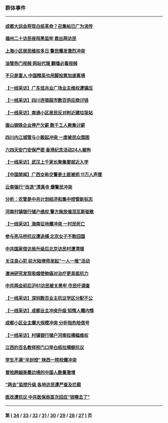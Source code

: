 ### 群体事件
---
#### [成都大运会将现白纸革命？召集帖已广为流传](../../pages/ncid279/n14033119.md?07180445) 
#### [福州二十访民夜闯黑监牢 救出两访民](../../pages/ncid279/n14031617.md?07180445) 
#### [上海小区居民维权多日 警民爆发激烈冲突](../../pages/ncid279/n14029221.md?07180445) 
#### [油管热门视频 网站代理 翻墙必看视频](http://138.2.39.72:81/youtube.html?epic-marker?07180445)
#### [不只是富人 中国精英也用脚投票加速离境](../../pages/ncid279/n14029086.md?07180445) 
#### [【一线采访】广东佳兆业广场业主维权遭镇压](../../pages/ncid279/n14028175.md?07180445) 
#### [【一线采访】四川连锁超市数百供应商讨钱](../../pages/ncid279/n14025102.md?07180445) 
#### [【一线采访】南通小区居民反对附近建垃圾站](../../pages/ncid279/n14021690.md?07180445) 
#### [唐山钢铁企业停产欠薪 数千工人聚集讨薪](../../pages/ncid279/n14017404.md?07180445) 
#### [四川内江城管与小贩起冲突 一度被民众围困](../../pages/ncid279/n14015922.md?07180445) 
#### [六四天安门安保严密 香港纪念活动24人被拘](../../pages/ncid279/n14009800.md?07180445) 
#### [【一线采访】武汉上千家长聚集要就近入学](../../pages/ncid279/n14009497.md?07180445) 
#### [【中国禁闻】广西女称交警是土匪被抓 11万人声援](../../pages/ncid279/n14006869.md?07180445) 
#### [云南强行“改造”清真寺 爆警民冲突](../../pages/ncid279/n14005561.md?07180445) 
#### [分析：农管是中共计划经济和集中控管新标志](../../pages/ncid279/n14000665.md?07180445) 
#### [河南村镇银行储户维权 警方施放催泪瓦斯驱散](../../pages/ncid279/n13998750.md?07180445) 
#### [【一线采访】海南征地爆冲突 一村民死亡](../../pages/ncid279/n13989137.md?07180445) 
#### [参与亮马桥抗议遭追捕 北京女子不敢回国](../../pages/ncid279/n13985420.md?07180445) 
#### [中共国家信访局升级后北京访民村遭清理](../../pages/ncid279/n13984826.md?07180445) 
#### [关注良心犯 前大陆律师发起“一人一推”活动](../../pages/ncid279/n13980524.md?07180445) 
#### [澳洲研究发现吸烟使肺癌对治疗更具抵抗力](../../pages/ncid279/n13977762.md?07180445) 
#### [中共两会前后沪61访民被关黑牢 市民吁调查](../../pages/ncid279/n13976054.md?07180445) 
#### [【一线采访】深圳数百业主抗议学区分配不公](../../pages/ncid279/n13976680.md?07180445) 
#### [【一线采访】成都业主冲突升级 知情人曝内情](../../pages/ncid279/n13965289.md?07180445) 
#### [成都小区业主爆大规模冲突 分析指危险信号](../../pages/ncid279/n13964520.md?07180445) 
#### [【一线采访】村镇银行储户河南拉横幅维权](../../pages/ncid279/n13964555.md?07180445) 
#### [江西约百名教师校门口举白纸拉横额抗议](../../pages/ncid279/n13958579.md?07180445) 
#### [学生不满“半封控” 陕西一院校爆冲突](../../pages/ncid279/n13946647.md?07180445) 
#### [冒险跨越美墨边境的中国人数量激增](../../pages/ncid279/n13946742.md?07180445) 
#### [“两会”监控升级 各地访民遭严查及拦截](../../pages/ncid279/n13942702.md?07180445) 
#### [医改遭抗议 中共医保局首次回应“钱哪去了”](../../pages/ncid279/n13938290.md?07180445) 

---
#### 第 [ [34](./34.md?07180445) / [33](./33.md?07180445) / [32](./32.md?07180445) / [31](./31.md?07180445) / [30](./30.md?07180445) / [29](./29.md?07180445) / [28](./28.md?07180445) / [27](./27.md?07180445) ] 页
